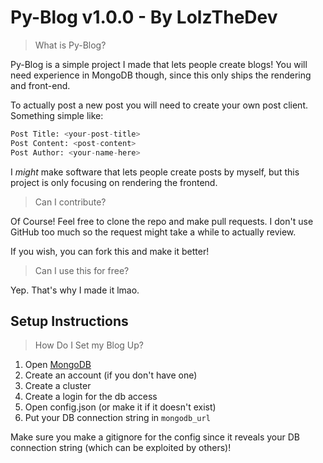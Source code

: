 # Py-Blog v1.0.0 - By LolzTheDev

> What is Py-Blog?

Py-Blog is a simple project I made that lets people create blogs! You will need experience in MongoDB though, since this only ships the rendering and front-end.

To actually post a new post you will need to create your own post client. Something simple like:

```py
Post Title: <your-post-title>
Post Content: <post-content>
Post Author: <your-name-here>
```

I *might* make software that lets people create posts by myself, but this project is only focusing on rendering the frontend.

> Can I contribute?

Of Course! Feel free to clone the repo and make pull requests. I don't use GitHub too much so the request might take a while to actually review.

If you wish, you can fork this and make it better!

> Can I use this for free?

Yep. That's why I made it lmao.

## Setup Instructions
> How Do I Set my Blog Up?

1. Open [MongoDB](https://mongodb.com)
2. Create an account (if you don't have one)
3. Create a cluster
4. Create a login for the db access
5. Open config.json (or make it if it doesn't exist)
6. Put your DB connection string in `mongodb_url`

Make sure you make a gitignore for the config since it reveals your DB connection string (which can be exploited by others)!